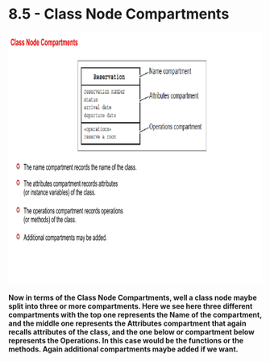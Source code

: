 # 8.5 - Class Node Compartments

<img src="/images/08_05_01.jpg" width="800" height="500">

**Now in terms of the Class Node Compartments, well a class node maybe split into three or more compartments. Here we see here three different compartments with the top one represents the Name of the compartment, and the middle one represents the Attributes compartment that again recalls attributes of the class, and the one below or compartment below represents the Operations. In this case would be the functions or the methods. Again additional compartments maybe added if we want.**